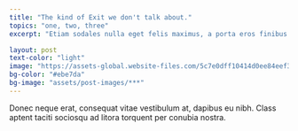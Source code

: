 ```yaml
---
title: "The kind of Exit we don't talk about."
topics: "one, two, three"
excerpt: "Etiam sodales nulla eget felis maximus, a porta eros finibus. Maecenas libero mi, aliquet sed metus sit amet, vestibulum vulputate ex. Phasellus blandit eget tellus et varius. Vivamus sit amet."

layout: post
text-color: "light"
image: "https://assets-global.website-files.com/5c7e0dff10414d0ee84eef35/5e9799e265f7a9963d4e2906_Over-Web-mockup.png"
bg-color: "#ebe7da"
bg-image: "assets/post-images/***"
---
```


Donec neque erat, consequat vitae vestibulum at, dapibus eu nibh. Class aptent taciti sociosqu ad litora torquent per conubia nostra.
